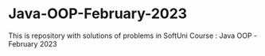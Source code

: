 # Java-OOP-February-2023
This is repository with solutions of problems in SoftUni Course :  Java OOP -February 2023
